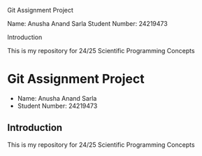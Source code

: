 
Git Assignment Project
  
Name: Anusha Anand Sarla
Student Number: 24219473

Introduction

This is my repository for 24/25 Scientific Programming Concepts

#  Git Assignment Project

* Name: Anusha Anand Sarla
* Student Number: 24219473

## Introduction

This is my repository for 24/25 Scientific Programming Concepts
